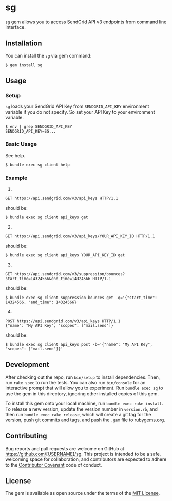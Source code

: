# sg

`sg` gem allows you to access SendGrid API v3 endpoints from command line interface.

## Installation

You can install the `sg` via gem command:

    $ gem install sg

## Usage

### Setup

`sg` loads your SendGrid API Key from `SENDGRID_API_KEY` environment variable if you do not specify. So set your API Key to your environment variable.

    $ env | grep SENDGRID_API_KEY
    SENDGRID_API_KEY=SG...

### Basic Usage

See help.

    $ bundle exec sg client help

### Example

1.

    GET https://api.sendgrid.com/v3/api_keys HTTP/1.1

should be:

    $ bundle exec sg client api_keys get

2.

    GET https://api.sendgrid.com/v3/api_keys/YOUR_API_KEY_ID HTTP/1.1

should be:

    $ bundle exec sg client api_keys YOUR_API_KEY_ID get

3.

    GET https://api.sendgrid.com/v3/suppression/bounces?start_time=14324566&end_time=14324566 HTTP/1.1

should be:

    $ bundle exec sg client suppression bounces get -q='{"start_time": 14324566, "end_time": 14324566}'

4.

    POST https://api.sendgrid.com/v3/api_keys HTTP/1.1
    {"name": "My API Key", "scopes": ["mail.send"]}

should be:

    $ bundle exec sg client api_keys post -b='{"name": "My API Key", "scopes": ["mail.send"]}'

## Development

After checking out the repo, run `bin/setup` to install dependencies. Then, run `rake spec` to run the tests. You can also run `bin/console` for an interactive prompt that will allow you to experiment. Run `bundle exec sg` to use the gem in this directory, ignoring other installed copies of this gem.

To install this gem onto your local machine, run `bundle exec rake install`. To release a new version, update the version number in `version.rb`, and then run `bundle exec rake release`, which will create a git tag for the version, push git commits and tags, and push the `.gem` file to [rubygems.org](https://rubygems.org).

## Contributing

Bug reports and pull requests are welcome on GitHub at https://github.com/[USERNAME]/sg. This project is intended to be a safe, welcoming space for collaboration, and contributors are expected to adhere to the [Contributor Covenant](http://contributor-covenant.org) code of conduct.


## License

The gem is available as open source under the terms of the [MIT License](http://opensource.org/licenses/MIT).
